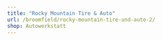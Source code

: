 ```yaml
---
title: "Rocky Mountain Tire & Auto"
url: /broomfield/rocky-mountain-tire-und-auto-2/
shop: Autowerkstatt
---
```

